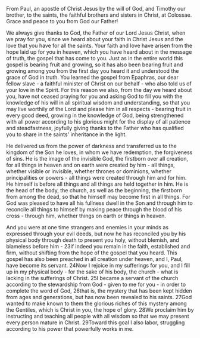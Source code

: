 From Paul, an apostle of Christ Jesus by the will of God, and Timothy our brother,
to the saints, the faithful brothers and sisters in Christ, at Colossae.
Grace and peace to you from God our Father!


We always give thanks to God, the Father of our Lord Jesus Christ, when we pray for you,
since we heard about your faith in Christ Jesus and the love that you have for all the saints.
Your faith and love have arisen from the hope laid up for you in heaven, which you have heard about in the message of truth, the gospel that has come to you. 
Just as in the entire world this gospel is bearing fruit and growing, so it has also been bearing fruit and growing among you from the first day you heard it and understood the grace of God in truth.
You learned the gospel from Epaphras, our dear fellow slave - a faithful minister of Christ on our behalf - who also told us of your love in the Spirit.
For this reason we also, from the day we heard about you, have not ceased praying for you and asking God to fill you with the knowledge of his will in all spiritual wisdom and understanding,
so that you may live worthily of the Lord and please him in all respects - bearing fruit in every good deed, growing in the knowledge of God,
being strengthened with all power according to his glorious might for the display of all patience and steadfastness, 
joyfully giving thanks to the Father who has qualified you to share in the saints' inheritance in the light.

He delivered us from the power of darkness and transferred us to the kingdom of the Son he loves, in whom we have redemption, the forgiveness of sins.
He is the image of the invisible God, the firstborn over all creation, for all things in heaven and on earth were created by him - all things, whether visible or invisible, whether thrones or dominions, whether principalities or powers - all things were created through him and for him.
He himself is before all things and all things are held together in him.
He is the head of the body, the church, as well as the beginning, the firstborn from among the dead, so that he himself may become first in all things.
For God was pleased to have all his fullness dwell in the Son and through him to reconcile all things to himself by making peace through the blood of his cross - through him, whether things on earth or things in heaven.

And you were at one time strangers and enemies in your minds as expressed through your evil deeds,
but now he has reconciled you by his physical body through death to present you holy, without blemish, and blameless before him -
23if indeed you remain in the faith, established and firm, without shifting from the hope of the gospel that you heard. This gospel has also been preached in all creation under heaven, and I, Paul, have become its servant.
24Now I rejoice in my sufferings for you, and I fill up in my physical body - for the sake of his body, the church - what is lacking in the sufferings of Christ.
25I became a servant of the church according to the stewardship from God - given to me for you - in order to complete the word of God,
26that is, the mystery that has been kept hidden from ages and generations, but has now been revealed to his saints.
27God wanted to make known to them the glorious riches of this mystery among the Gentiles, which is Christ in you, the hope of glory.
28We proclaim him by instructing and teaching all people with all wisdom so that we may present every person mature in Christ.
29Toward this goal I also labor, struggling according to his power that powerfully works in me.